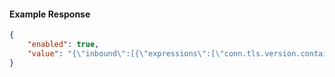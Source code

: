 <!-- Code generated for API Clients. DO NOT EDIT. -->

#### Example Response

```json
{
	"enabled": true,
	"value": "{\"inbound\":[{\"expressions\":[\"conn.tls.version.contains('1.3')\"],\"name\":\"AllowTLS1.3\",\"actions\":[{\"type\":\"log\",\"config\":{\"metadata\":{\"message\":\"Invalid TLS Version\",\"edgeId\":\"edgtls_2k5okwZ6bY5Y0fdpt0fXOBv0ugH\"}}},{\"type\":\"deny\"}]}]}"
}
```
